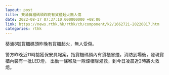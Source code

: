 ```yaml
---
layout: post
title: 葵涌貨櫃碼頭昨晚有貨櫃起火無人傷
date: 2022-08-17 07:37:10.000000000 +08:00
link: https://news.rthk.hk/rthk/ch/component/k2/1662721-20220817.htm
categories: rthk
---
```


葵涌8號貨櫃碼頭昨晚有貨櫃起火，無人受傷。

警方昨晚近11時接獲保安員報案，指貨櫃碼頭內有貨櫃冒煙，消防到場後，發現貨櫃內裝有一批LED燈， 出動一條喉及一隊煙帽隊灌救，到今日凌晨近2時將火救熄。

